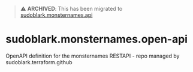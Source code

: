 > :warning: **ARCHIVED**: This has been migrated to [sudoblark.monsternames.api](https://github.com/sudoblark/sudoblark.monsternames.api)

# sudoblark.monsternames.open-api
OpenAPI definition for the monsternames RESTAPI - repo managed by sudoblark.terraform.github
